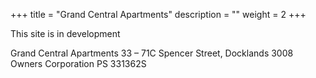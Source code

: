 
+++
title = "Grand Central Apartments"
description = ""
weight = 2
+++

This site is in development


Grand Central Apartments
33 – 71C Spencer Street, Docklands 3008
Owners Corporation PS 331362S
